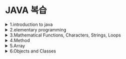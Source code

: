 # JAVA 복습

<details>

<summary>1.introduction to java</summary>

## 1.introduction to java

#### Intro

- source code 란 high-level language 로 쓰여진 프로그램을 뜻한다.
- source code 는 컴퓨터가 이해할 수 없으며 이해할 수 있는 코드로 바꿔주는 tool 을 interpreter 또는 compiler라고 한다.
- interpreter 는 source code 로 부터 statement 를 읽어 machine code 로 바꿔 바로 실행한다.
- compiler 는 전체 source code 를 machine code file 로 바꾸고 그 파일이 실행된다.

#### Why Java?

- Java is simple: Java 는 C++과 비슷하지만 더 기능적이고 단점은 적다.
- Java is object-oriented: Java 는 객체지향적인 언어이다.
- Java is distributed: Java 는 networking capability 를 가지고 있다.
- Java is interpreted: Source code 는 컴파일 시 OS가 인식할 수 없는 bytecode(.class file)로 변환된다. 그리고 JVM이 bytecode를 OS가 인식할 수 있게 해준다. 따라서 OS에 종속적이지 않고 java 파일 하나만 만들면 어느 디바이스에서든 실행할 수 있다.
- Java is robust: Java 는 다른 언어에서 나타나는 problem 이나 error 를 발견할 수 있으며 runtime exception handling 특징을 가지고 있다.
- Java is secure: Java 는 잘못된 프로그램으로 인한 피해를 줄이기 위해 여러 보안 메커니즘을 구현했다.
- Java is architecture-neutral: 한 번 써지면 어디서든지 실행 가능하다. (JVM 의 특징)
- Java is portable: 바로 위의 특징으로 인해 Java 는 portable 하다.
- Java is multithreaded
- Java is dynamic: Java 는 진화하는 것에 적응하도록 설계되었다. 새로운 기능은 필요할 때마다 쉽게 추가될 수 있다.

#### JVM, JRE, JDK

- JVM 은 위에서 설명한 것과 같고 JRE 는 JVM 을 생성하는 디스크 상의 부분이다. JDK 는 개발자들이 JVM 과 JRE 에 의해 실행되고 구동될 수 있는 자바 프로그램을 생성할 수 있게 도와준다.

#### Java Program 실행 과정

- .Java 형식으로 파일을 저장한다. file name 과 public class 'name' 이 반드시 같아야 한다.
- .class file 로 Compile 된다. 예시로 javac Welcome.java 가 있으며 문법적인 에러가 없다면 Welcome.class 라는 파일이 생성된다.
- .class file 은 JVM 에 의해 실행된다.
</details>

<details>

<summary>2.elementary programming</summary>

## 2.elementary programming

#### Identifiers

- identifier 는 letter, digit, undersores, dollar sign 으로 이루어진다.
- 숫자로 시작할 수 없다.
- reserved word 와 겹치면 안 된다.
- true, false, null 도 될 수 없다.
- 길이 제한 없다.

#### Constants

- final datatype CONSTANTNAME = VALUE; 과 같은 식으로 작성

#### Naming Conventions

- 의미 있는 이름을 사용한다.
- variable 과 method 이름: 소문자를 사용한다. 다른 단어들이 붙어 있는 경우 대문자로 구분한다.
- class 이름: 대문자로 시작한다.
- 상수: 글자 전부 대문자로 이루어져 있으며 다른 단어들은 밑줄로 구분한다.

#### Floating-point Number

- floating-point number 는 근사치이다.
- 예를 들어, System.out.println(1.0-0.1-0.1-0.1-0.1-0.1); -> 0.5000000000000001, Not 0.5
- 따라서 Integer 를 통해 계산하는 것이 정확하다.

#### Exponent Operation

- Math.pow(2, 3); -> 8

#### Literals

- 프로그램에서 직접 표현한 값을 의미한다.

#### Integer Literals

- Integer literal 은 정수 변수에 할당될 수 있다.
- 범위가 안 맞으면 컴파일 오류가 날 수 있다.
- 범위는 -2<sup>31</sup> 부터 2<sup>31</sup>-1 까지이다.
- Long type 으로 나타내기 위해 뒤에 L을 붙일 수 있다. 예를 들어 2147483548L

#### Floating-Point Literals

- 기본적으로, floating-point literal 은 double type value 와 같이 다뤄진다.
- 뒤에 F를 붙이거나 D를 붙여서 float, double 로 만들 수 있다.
- Double type 과 Float type 의 차이점은 Double type 이 더 정밀하다는 것이다.

#### Current Time

- currentTimeMillis 메소드는 01-01-1970 부터 지금까지의 시간을 밀리초로 반환한다.

#### Numeric Type Conversion

- 다른 type 끼리 연산을 할 때 한 가지 타입으로 통합돼서 계산된다. 우선순위는 double > float > long > int 이다.

#### Type Casting

- type 을 확장할 때는 암시적으로 캐스팅 해주지만 type 을 축소할 때는 명시적으로 캐스팅 해준다.

#### Operator ^

- 두 bool 값이 서로 같을 때 false

#### Conditional Expressions

- y = (x>0)?1:-1; ==> 조건문이 참이면 1 거짓이면 -1
</details>

<details>

<summary>3.Mathematical Functions, Characters, Strings, Loops</summary>

## 3.Mathematical Functions, Characters, Strings, Loops

#### Mathematical Function

- Java 는 Math 클래스를 통해 유용한 메소드를 제공한다.
- 예를 들어 상수 PI, E가 있고 메소드 min, max, abs 등이 있다.

#### The random Method

- Math.random()
- 랜덤으로 double 형의 value 를 생성한다. 범위 0.0 ~ 1.0

#### Character Data Type

- char 형의 variable 도 증감연산이 가능하다.

#### Unicode Format

- Java character 는 Unicode 를 사용한다.

#### The String Type

- char 형은 오직 하나의 문자만 표현한다.
- 문자열을 표현하기 위해서는 String 이라는 데이터형을 사용해야 한다.
- String 은 몇 Java 라이브러리에 predefined 되어 있지만 primitive type 은 아니다.
- 이는 reference type 이며 Ch.9에서 다시 볼 예정이다.

#### Instance method and static method

- object 기반의 메소드를 Instance method 라고 하고 object 없이 실행될 수 있는 메소드를 static method라고 한다.

#### Conversion between Strings and Numbers

- parseInt 를 사용하거나 String s = number + ""; 등과 같은 방법이 있다.

#### Caution when loop

- loop 조건문에서 floating-point value를 사용하면 안된다.
- floating-point value는 근사치이므로, 이들을 사용하면 정확한 결과가 나오지 않는다.

#### do-while loop

- 최소 한 번은 실행한다.

#### 어떤 loop 를 쓸까?

- 일반적으로 반복 횟수가 정해져 있을 때 for 문을 사용한다.
- while 은 반복 횟수가 정해져 있지 않거나 input 이 0일때까지 하는 반복 때 사용한다.
- do-while 은 while 을 사용하고 싶은데 한 번은 실행해야 할 때 사용한다.
</details>

<details>

<summary>4.Method</summary>

## 4.method

### Defining Methods

- Method signature 는 method name 과 parameter list 로 이루어져 있다.
- Method header 에 정의된 변수를 formal parameter 라고 한다.
- 함수를 정의할 때 static 을 사용하면 객체를 생성하지 않고도 사용할 수 있다.
- 함수를 실행할 때 parameter 에 넣는 변수를 actual parameter 혹은 argument 라고 한다.
- return value type 대로 return 해야 한다.

### Reuse Methods from Other Classes

- 같은 패키지에 있으면 import 할 필요 없이, ClassName.methodName을 통해 다른 class의 메소드를 사용할 수 있다.
- pass by value: 복사된 데이터를 전달하여 구성함으로써, 값을 수정해도 원본의 데이터에는 영향을 주지 않는다.

### Overloading Methods

- 메소드 이름은 같고 parameter list 는 다르다.
- 리턴값만 다른 것은 오버로딩이라고 볼 수 없다.
- 접근 제어자도 자유롭게 지정 가능하다.
- 사용하는 이유는 같은 기능을 하는 메소드를 하나의 이름으로 사용할 수 있고 메소드 이름을 절약할 수 있기 때문이다.


</details>

<details>

<summary>5.Array</summary>

## 5.Array

#### Introducing Arrays

- double[] myList = new double[10]; 과 같은 형태로 정의한다.
- 배열의 크기는 변수로도 지정 가능하다.
- datatype arrayRefVar[]; 같은 형태도 허용은 되나 비추천한다.
- 한번 배열이 생성되면 그 크기는 고정이다.
- arrayRefVar.length 를 통해 배열의 크기를 알 수 있다.

#### Default Values

- numeric primitive data type 에는 0
- char type 에는 '\u0000'
- boolean type 에는 false


#### Array Initializers

- 선언, 생성, 초기화를 한 번에 하는 방법: double[] myList = {1.9, 2.9, 3.4, 3.5};
- double[] myList; myList = {1.9, 2.9, 3.4, 3.5};와 같이 따로 하면 오류가 생긴다.

#### Copying Arrays

- list2 = list1 과 같이 '='을 통해 복사를  list1에서 list2로 reference value 를 복사한다.
- 그러면 복사된 배열과 원본의 배열이 변경될 때 서로 간의 값이 변경된다.
- pass by value 를 하려면 for 문을 통해 요소를 일일이 넣어주면 된다.
- System.arraycopy 메소드 이용
<pre><code>
System.arraycopy(Object src, int srcPos, Object dest, int destPos, int length);
// src : 원본 배열
// srcPos : 원본 배열에서 복사할 항목의 시작 인덱스
// dest : 새 배열
// destPos : 새 배열에서 붙여넣을 시작 인덱스
// length: 복사할 개수
</code></pre>

#### Passing Arrays to Methods

- 메소드에 배열을 넘겨줄 때, 배열의 reference 가 넘어간다.

#### Pass by Value

- Pass by Value 란 복사된 데이터를 전달하여 구성함으로써, 값을 수정하여도 원본의 데이터에는 영향을 주지 않도록 하는 방식이다.
- 매개 변수의 type 이 primitive type 일 때와 배열일 때의 차이점: 원시값이 매개변수일 때 메소드 내부의 매개변수 값을 변경하여도 메소드 외부의 변수 값에 영향을 미치지 않는다. 배열이 매개변수 type 일 때, 배열에 대한 참조가 메소드에 전달된다. 따라서 메소드 내에서 발생하는 배열의 변경 사항은 원래 배열에 영향을 준다.

#### Array Class

- 정렬은 프로그래밍에서 자주 사용되므로, 자바는 정렬 메소드를 지원한다. java.util.Arrays.sort(array);
- Java8 부터 Arrays.parallelSort(list) 또한 지원하지만 이는 큰 데이터 처리할 때만 사용할 것을 추천한다.
- Array.equals(list1, list2) : 두 배열이 같은지 검사한다.
- Array.fill(list, 5) : 배열을 5로 채워 넣음, Array.fill(list, 1, 5, 8) : 1번 부터 5번까지 8로 채워 넣는다.
- Array.toString(list) : 배열의 요소들을 string 으로 return 한다.

#### Multidimensional Array

- 이차원 배열: dataType[][] refVar = new dataType[10][10];
- 
</details>

<details>

<summary>6.Objects and Classes</summary>

## 6.Objects and Classes

#### Object-Oriented Programming Concepts

- 명사로 지칭하는 것은 객체로 표현 가능하다.
- object 는 state 와 behavior 를 갖고 state 는 object 를 정의하고 behavior 은 object 가 무엇을 하는지 정의한다.

#### Classes

- 클래스를 통해 동일한 유형의 object 를 정의한다.
- Java 클래스는 변수를 사용하여 데이터 필드를 정의하고 메소드를 정의하여 동작을 결정한다.
- 생성자라고 하는 특별한 메소드를 제공한다.

#### Constructor

- 생성자의 이름은 클래스의 이름과 같아야 한다.
- 생성자는 return type 을 갖지 않는다.
- 생성자는 객체를 생성할 때 new 연산자를 사용함으로서 실행된다.
- 클래스는 생성자 없이 정의될 수 있고, 이때 default constructor 가 자동으로 생성된다.

#### Default Value for a Data Field

- 메인 메소드에서와는 달리 자동으로 초기화 해준다.

#### Object type assignment

- 예를 들어, c1와 c2가 객체라고 가정하고 c1 = c2 를 해주면 c1은 기존에 가리키던 공간을 버리고(이는 JVM이 해준다) c2의 공간을 가리킨다.
- 위의 JVM이 해주는 행위를 Garbage Collection 이라고 한다.
- object 가 더이상 필요하지 않을 경우 object 에 대한 참조 변수에 null 을 명시적으로 할당할 수 있다.


#### Instance Variables / Static Variables

- Instance variables: 같은 클래스에 의해 생성된 object 들 사이에서 공유되지 않는다.
- Static variables: 한 object 에서 static variable 을 바꾸면 다른 object 도 영향을 받는다.

#### Visibility Modifiers and Accessor/Mutator Methods

- modifier 를 사용하지 않았을 때는 같은 패키지에 있으면 접근 가능하다.
- public 의 경우에는 모든 패키지에서도 접근이 가능하다.
- private 은 선언한 클래스에서만 접근이 가능하다.

#### Data Field Encapsulation

- 데이터를 보호하기에 좋고 유지보수에도 좋다. 

#### Passing Objects to Methods

- 배열과 같이 객체의 reference 를 넘겨준다.

#### this Keyword

- 객체 자체를 참조하는 reference 의 이름이다.
- this 의 일반적인 용도는 클래스의 숨겨진 데이터필드를 참조하는 것이다.
- 생성자가 동일한 클래스의 다른 생성자를 호출할 수 있도록 하는 방법이다.
</details>